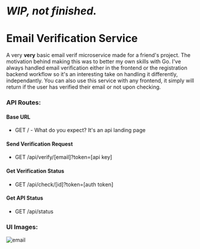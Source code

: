 # _WIP, not finished._

# Email Verification Service

A very **very** basic email verif microservice made for a friend's project. The motivation behind making this was to better my own skills with Go. I've always handled email verification either in the frontend or the registration backend workflow so it's an interesting take on handling it differently, independantly. You can also use this service with any frontend, it simply will return if the user has verified their email or not upon checking.

### API Routes:

#### Base URL

- GET / - What do you expect? It's an api landing page

#### Send Verification Request

- GET /api/verify/[email]?token=[api key]

#### Get Verification Status

- GET /api/check/[id]?token=[auth token]

#### Get API Status

- GET /api/status

### UI Images:

![email](https://i.imgur.com/KwGKnad.png)
